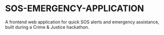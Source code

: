 # SOS-EMERGENCY-APPLICATION
A frontend web application for quick SOS alerts and emergency assistance, built during a Crime &amp; Justice hackathon.
